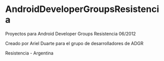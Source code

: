 AndroidDeveloperGroupsResistencia
=================================

Proyectos para Android Developer Groups Resistencia 06/2012

Creado por Ariel Duarte para el grupo de desarrolladores de ADGR

Resistencia - Argentina